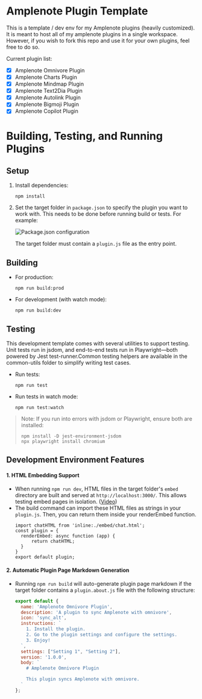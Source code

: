 # Amplenote Plugin Template

This is a template / dev env for my Amplenote plugins (heavily customized). It is meant to host all of my amplenote plugins in a single workspace. However, if you wish to fork this repo and use it for your own plugins, feel free to do so.

Current plugin list:
- [x] Amplenote Omnivore Plugin
- [x] Amplenote Charts Plugin 
- [x] Amplenote Mindmap Plugin
- [x] Amplenote Text2Dia Plugin
- [x] Amplenote Autolink Plugin
- [x] Amplenote Bigmoji Plugin
- [x] Amplenote Copilot Plugin

# Building, Testing, and Running Plugins

## Setup
1. Install dependencies:
   ```
   npm install
   ```
2. Set the target folder in `package.json` to specify the plugin you want to work with. This needs to be done before running build or tests. For example:

   ![Package.json configuration](https://github.com/debanjandhar12/my-amplenote-plugins-v2/assets/49021233/2f123d9b-d195-4dfd-9a00-f62bccf715b5)

   The target folder must contain a `plugin.js` file as the entry point.

## Building
- For production:
  ```
  npm run build:prod
  ```
- For development (with watch mode):
  ```
  npm run build:dev
  ```

## Testing
This development template comes with several utilities to support testing. Unit tests run in jsdom, and end-to-end tests run in Playwright—both powered by Jest test-runner.Common testing helpers are available in the common-utils folder to simplify writing test cases.
- Run tests:
  ```
  npm run test
  ```
- Run tests in watch mode:
  ```
  npm run test:watch
  ```

> Note: If you run into errors with jsdom or Playwright, ensure both are installed:
> ```
> npm install -D jest-environment-jsdom
> npx playwright install chromium
> ```

## Development Environment Features

#### 1. HTML Embedding Support
- When running `npm run dev`, HTML files in the target folder's `embed` directory are built and served at `http://localhost:3000/`. This allows testing embed pages in isolation. ([Video](https://www.youtube.com/watch?v=9vVB6Bohc0k&t=49s))
- The build command can import these HTML files as strings in your `plugin.js`. Then, you can return them inside your renderEmbed function.
  ```
  import chatHTML from 'inline:./embed/chat.html';
  const plugin = {
    renderEmbed: async function (app) {
        return chatHTML;
    }
  }
  export default plugin;
  ```

#### 2. Automatic Plugin Page Markdown Generation
- Running `npm run build` will auto-generate plugin page markdown if the target folder contains a `plugin.about.js` file with the following structure:
  ```javascript
  export default {
    name: 'Amplenote Omnivore Plugin',
    description: 'A plugin to sync Amplenote with omnivore',
    icon: 'sync_alt',
    instructions: `
      1. Install the plugin.
      2. Go to the plugin settings and configure the settings.
      3. Enjoy!
    `,
    settings: ["Setting 1", "Setting 2"],
    version: '1.0.0',
    body: `
      # Amplenote Omnivore Plugin

      This plugin syncs Amplenote with omnivore.
    `
  };
  ```
